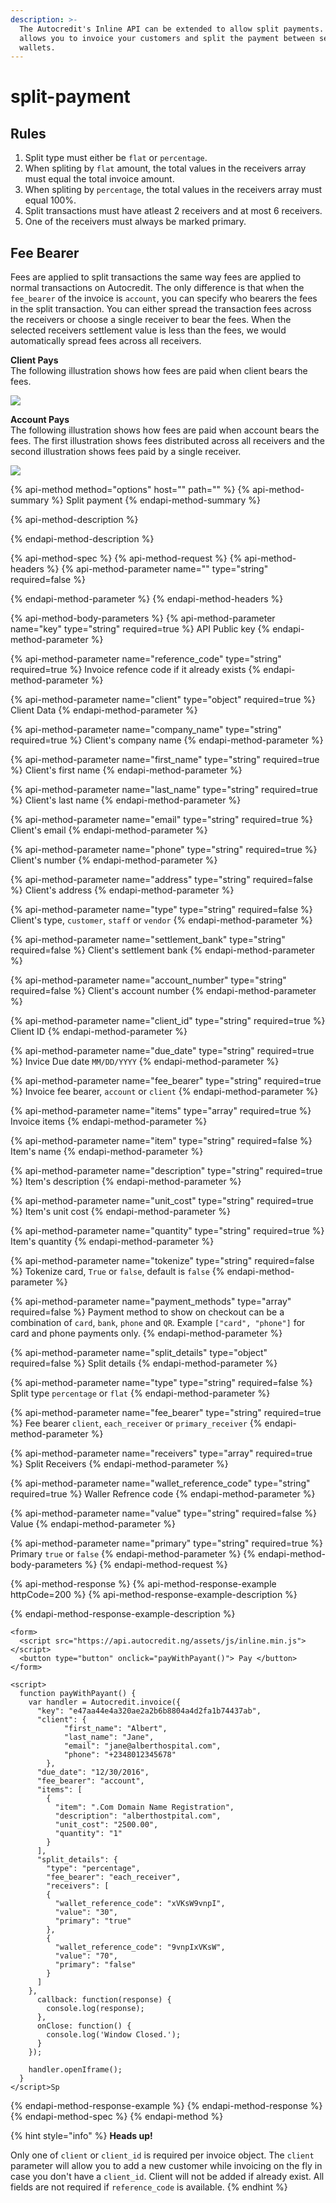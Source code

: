 ```yaml
---
description: >-
  The Autocredit's Inline API can be extended to allow split payments. This
  allows you to invoice your customers and split the payment between several
  wallets.
---
```


# split-payment

## **Rules**

1. Split type must either be `flat` or `percentage`.
2. When spliting by `flat` amount, the total values in the receivers array must equal the total invoice amount.
3. When spliting by `percentage`, the total values in the receivers array must equal 100%.
4. Split transactions must have atleast 2 receivers and at most 6 receivers.
5. One of the receivers must always be marked primary.

## **Fee Bearer**

Fees are applied to split transactions the same way fees are applied to normal transactions on Autocredit. The only difference is that when the `fee_bearer` of the invoice is `account`, you can specify who bearers the fees in the split transaction. You can either spread the transaction fees across the receivers or choose a single receiver to bear the fees. When the selected receivers settlement value is less than the fees, we would automatically spread fees across all receivers.

**Client Pays**  
The following illustration shows how fees are paid when client bears the fees.

![](https://developers.autocredit.ng/templates/autocredit/assets/images/client_pays.png)

**Account Pays**  
The following illustration shows how fees are paid when account bears the fees. The first illustration shows fees distributed across all receivers and the second illustration shows fees paid by a single receiver.

![](https://developers.autocredit.ng/templates/autocredit/assets/images/receivers_pay.png)

{% api-method method="options" host="" path="" %}
{% api-method-summary %}
Split payment
{% endapi-method-summary %}

{% api-method-description %}

{% endapi-method-description %}

{% api-method-spec %}
{% api-method-request %}
{% api-method-headers %}
{% api-method-parameter name="" type="string" required=false %}

{% endapi-method-parameter %}
{% endapi-method-headers %}

{% api-method-body-parameters %}
{% api-method-parameter name="key" type="string" required=true %}
API Public key
{% endapi-method-parameter %}

{% api-method-parameter name="reference\_code" type="string" required=true %}
Invoice refence code if it already exists
{% endapi-method-parameter %}

{% api-method-parameter name="client" type="object" required=true %}
Client Data
{% endapi-method-parameter %}

{% api-method-parameter name="company\_name" type="string" required=true %}
Client's company name
{% endapi-method-parameter %}

{% api-method-parameter name="first\_name" type="string" required=true %}
Client's first name
{% endapi-method-parameter %}

{% api-method-parameter name="last\_name" type="string" required=true %}
Client's last name
{% endapi-method-parameter %}

{% api-method-parameter name="email" type="string" required=true %}
Client's email
{% endapi-method-parameter %}

{% api-method-parameter name="phone" type="string" required=true %}
Client's number
{% endapi-method-parameter %}

{% api-method-parameter name="address" type="string" required=false %}
Client's address
{% endapi-method-parameter %}

{% api-method-parameter name="type" type="string" required=false %}
Client's type, `customer`, `staff` or `vendor`
{% endapi-method-parameter %}

{% api-method-parameter name="settlement\_bank" type="string" required=false %}
Client's settlement bank
{% endapi-method-parameter %}

{% api-method-parameter name="account\_number" type="string" required=false %}
Client's account number
{% endapi-method-parameter %}

{% api-method-parameter name="client\_id" type="string" required=true %}
Client ID
{% endapi-method-parameter %}

{% api-method-parameter name="due\_date" type="string" required=true %}
Invice Due date `MM/DD/YYYY`
{% endapi-method-parameter %}

{% api-method-parameter name="fee\_bearer" type="string" required=true %}
Invoice fee bearer, `account` or `client`
{% endapi-method-parameter %}

{% api-method-parameter name="items" type="array" required=true %}
Invoice items
{% endapi-method-parameter %}

{% api-method-parameter name="item" type="string" required=false %}
Item's name
{% endapi-method-parameter %}

{% api-method-parameter name="description" type="string" required=true %}
Item's description
{% endapi-method-parameter %}

{% api-method-parameter name="unit\_cost" type="string" required=true %}
Item's unit cost
{% endapi-method-parameter %}

{% api-method-parameter name="quantity" type="string" required=true %}
Item's quantity
{% endapi-method-parameter %}

{% api-method-parameter name="tokenize" type="string" required=false %}
Tokenize card, `True` or `false`, default is `false`
{% endapi-method-parameter %}

{% api-method-parameter name="payment\_methods" type="array" required=false %}
Payment method to show on checkout can be a combination of `card`, `bank`, `phone` and `QR`. Example `["card", "phone"]` for card and phone payments only.
{% endapi-method-parameter %}

{% api-method-parameter name="split\_details" type="object" required=false %}
Split details
{% endapi-method-parameter %}

{% api-method-parameter name="type" type="string" required=false %}
Split type `percentage` or `flat`
{% endapi-method-parameter %}

{% api-method-parameter name="fee\_bearer" type="string" required=true %}
Fee bearer `client`, `each_receiver` or `primary_receiver`
{% endapi-method-parameter %}

{% api-method-parameter name="receivers" type="array" required=true %}
Split Receivers
{% endapi-method-parameter %}

{% api-method-parameter name="wallet\_reference\_code" type="string" required=true %}
Waller Refrence code
{% endapi-method-parameter %}

{% api-method-parameter name="value" type="string" required=false %}
Value
{% endapi-method-parameter %}

{% api-method-parameter name="primary" type="string" required=true %}
Primary `true` or `false`
{% endapi-method-parameter %}
{% endapi-method-body-parameters %}
{% endapi-method-request %}

{% api-method-response %}
{% api-method-response-example httpCode=200 %}
{% api-method-response-example-description %}

{% endapi-method-response-example-description %}

```markup
<form>
  <script src="https://api.autocredit.ng/assets/js/inline.min.js"></script>
  <button type="button" onclick="payWithPayant()"> Pay </button> 
</form>

<script>
  function payWithPayant() {
    var handler = Autocredit.invoice({
      "key": "e47aa44e4a320ae2a2b6b8804a4d2fa1b74437ab",
      "client": {
            "first_name": "Albert",
            "last_name": "Jane",
            "email": "jane@alberthospital.com",
            "phone": "+2348012345678"
        },
      "due_date": "12/30/2016",
      "fee_bearer": "account",
      "items": [
        {
          "item": ".Com Domain Name Registration",
          "description": "alberthostpital.com",
          "unit_cost": "2500.00",
          "quantity": "1"
        }
      ],
      "split_details": {
        "type": "percentage",
        "fee_bearer": "each_receiver",
        "receivers": [
        {
          "wallet_reference_code": "xVKsW9vnpI",
          "value": "30",
          "primary": "true"
        },
        {
          "wallet_reference_code": "9vnpIxVKsW",
          "value": "70",
          "primary": "false"
        }
      ]
    },
      callback: function(response) {
        console.log(response);
      },
      onClose: function() {
        console.log('Window Closed.');
      }
    });

    handler.openIframe();
  }
</script>Sp
```
{% endapi-method-response-example %}
{% endapi-method-response %}
{% endapi-method-spec %}
{% endapi-method %}

{% hint style="info" %}
**Heads up!**

Only one of `client` or `client_id` is required per invoice object. The `client` parameter will allow you to add a new customer while invoicing on the fly in case you don't have a `client_id`. Client will not be added if already exist. All fields are not required if `reference_code` is available.
{% endhint %}

